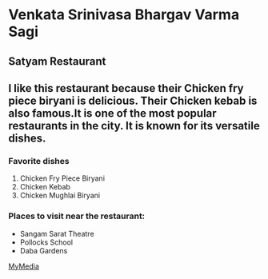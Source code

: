 # Venkata Srinivasa Bhargav Varma Sagi
## Satyam Restaurant
I like this restaurant because their **Chicken** fry piece **biryani** is delicious. Their **Chicken kebab** is also famous.It is one of the most popular restaurants in the city. It is known for its versatile dishes.
---
### Favorite dishes
1) Chicken Fry Piece Biryani
2) Chicken Kebab
3) Chicken Mughlai Biryani

### Places to visit near the restaurant:
- Sangam Sarat Theatre
- Pollocks School
- Daba Gardens

[MyMedia](./MyMedia.md)
